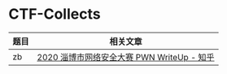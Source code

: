 # CTF-Collects



| 题目| 相关文章 |
|---|--|
|zb | [2020 淄博市网络安全大赛 PWN WriteUp - 知乎](https://zhuanlan.zhihu.com/p/269250126 )|


